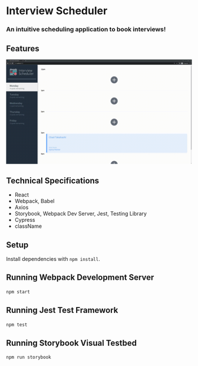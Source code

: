# Interview Scheduler

### An intuitive scheduling application to book interviews!

## Features

!["Overview"](https://github.com/MCNLin/Scheduler/blob/main/public/gifs/overview.gif)


## Technical Specifications

* React
* Webpack, Babel
* Axios
* Storybook, Webpack Dev Server, Jest, Testing Library
* Cypress
* className

## Setup

Install dependencies with `npm install`.

## Running Webpack Development Server

```sh
npm start
```

## Running Jest Test Framework

```sh
npm test
```

## Running Storybook Visual Testbed

```sh
npm run storybook
```
